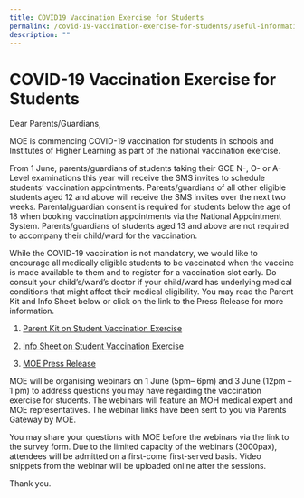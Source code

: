 ```yaml
---
title: COVID19 Vaccination Exercise for Students
permalink: /covid-19-vaccination-exercise-for-students/useful-information/permalink/
description: ""
---
```

COVID-19 Vaccination Exercise for Students
==========================================
Dear Parents/Guardians,

  

MOE is commencing COVID-19 vaccination for students in schools and Institutes of Higher Learning as part of the national vaccination exercise.  

  

From 1 June, parents/guardians of students taking their GCE N-, O- or A-Level examinations this year will receive the SMS invites to schedule students’ vaccination appointments. Parents/guardians of all other eligible students aged 12 and above will receive the SMS invites over the next two weeks. Parental/guardian consent is required for students below the age of 18 when booking vaccination appointments via the National Appointment System. Parents/guardians of students aged 13 and above are not required to accompany their child/ward for the vaccination. 

  

While the COVID-19 vaccination is not mandatory, we would like to encourage all medically eligible students to be vaccinated when the vaccine is made available to them and to register for a vaccination slot early. Do consult your child’s/ward’s doctor if your child/ward has underlying medical conditions that might affect their medical eligibility. You may read the Parent Kit and Info Sheet below or click on the link to the Press Release for more information.

  

1. [Parent Kit on Student Vaccination Exercise](https://admiraltysec.moe.edu.sg/qql/slot/u752/2021/vaccine/Resource%202%20Parent%20Kit%20on%20Student%20Vaccination%20Exercise.pdf)

2. [Info Sheet on Student Vaccination Exercise](/files/Resource%203%20One%20page%20Infographic%20on%20Student%20Vaccination%20Exercise.pdf)

3. [MOE Press Release](https://www.moe.gov.sg/news/press-releases/20210531-covid-19-vaccination-exercise-for-students-in-schools-and-institutes-of-higher-learning)

  

MOE will be organising webinars on 1 June (5pm– 6pm) and 3 June (12pm – 1 pm) to address questions you may have regarding the vaccination exercise for students. The webinars will feature an MOH medical expert and MOE representatives. The webinar links have been sent to you via Parents Gateway by MOE.

  

You may share your questions with MOE before the webinars via the link to the survey form. Due to the limited capacity of the webinars (3000pax), attendees will be admitted on a first-come first-served basis. Video snippets from the webinar will be uploaded online after the sessions.

  

Thank you.